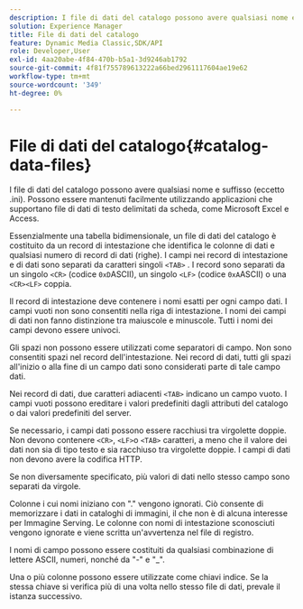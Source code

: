 ```yaml
---
description: I file di dati del catalogo possono avere qualsiasi nome e suffisso (eccetto .ini). Possono essere mantenuti facilmente utilizzando applicazioni che supportano file di dati di testo delimitati da scheda, come Microsoft Excel e Access.
solution: Experience Manager
title: File di dati del catalogo
feature: Dynamic Media Classic,SDK/API
role: Developer,User
exl-id: 4aa20abe-4f84-470b-b5a1-3d9246ab1792
source-git-commit: 4f81f755789613222a66bed2961117604ae19e62
workflow-type: tm+mt
source-wordcount: '349'
ht-degree: 0%

---
```


# File di dati del catalogo{#catalog-data-files}

I file di dati del catalogo possono avere qualsiasi nome e suffisso (eccetto .ini). Possono essere mantenuti facilmente utilizzando applicazioni che supportano file di dati di testo delimitati da scheda, come Microsoft Excel e Access.

Essenzialmente una tabella bidimensionale, un file di dati del catalogo è costituito da un record di intestazione che identifica le colonne di dati e qualsiasi numero di record di dati (righe). I campi nei record di intestazione e di dati sono separati da caratteri singoli `<TAB>` . I record sono separati da un singolo `<CR>` (codice `0xD`ASCII), un singolo `<LF>` (codice `0xA`ASCII) o una `<CR><LF>` coppia.

Il record di intestazione deve contenere i nomi esatti per ogni campo dati. I campi vuoti non sono consentiti nella riga di intestazione. I nomi dei campi di dati non fanno distinzione tra maiuscole e minuscole. Tutti i nomi dei campi devono essere univoci.

Gli spazi non possono essere utilizzati come separatori di campo. Non sono consentiti spazi nel record dell&#39;intestazione. Nei record di dati, tutti gli spazi all&#39;inizio o alla fine di un campo dati sono considerati parte di tale campo dati.

Nei record di dati, due caratteri adiacenti `<TAB>` indicano un campo vuoto. I campi vuoti possono ereditare i valori predefiniti dagli attributi del catalogo o dai valori predefiniti del server.

Se necessario, i campi dati possono essere racchiusi tra virgolette doppie. Non devono contenere `<CR>`, `<LF>`o `<TAB>` caratteri, a meno che il valore dei dati non sia di tipo testo e sia racchiuso tra virgolette doppie. I campi di dati non devono avere la codifica HTTP.

Se non diversamente specificato, più valori di dati nello stesso campo sono separati da virgole.

Colonne i cui nomi iniziano con &quot;.&quot; vengono ignorati. Ciò consente di memorizzare i dati in cataloghi di immagini, il che non è di alcuna interesse per Immagine Serving. Le colonne con nomi di intestazione sconosciuti vengono ignorate e viene scritta un&#39;avvertenza nel file di registro.

I nomi di campo possono essere costituiti da qualsiasi combinazione di lettere ASCII, numeri, nonché da &quot;-&quot; e &quot;_&quot;.

Una o più colonne possono essere utilizzate come chiavi indice. Se la stessa chiave si verifica più di una volta nello stesso file di dati, prevale il istanza successivo.
